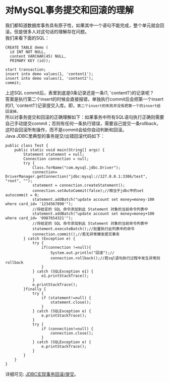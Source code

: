 # 对MySQL事务提交和回滚的理解
我们都知道数据库事务具有原子性，如果其中一个语句不能完成，整个单元就会回滚。但是很多人对这句话的理解存在问题。  
我们来看下面的SQL：
````
CREATE TABLE demo (
  id INT NOT NULL,
  content VARCHAR(45) NULL,
  PRIMARY KEY (id));

start transaction;
insert into demo values(1, 'content1');
insert into demo values(1, 'content2');
commit;
````
上述SQL commit后，表里到底是0条记录还是一条(1, 'content1')的记录呢？  
答案是执行第二个insert的时候会直接报错，单独执行commit后会把第一个insert的(1, 'content1')记录提交入库。即，`第二个insert的失败并没有把第一个的insert给回滚掉。`  
所以对事务提交和回滚的正确理解如下：如果事务中所有SQL语句执行正确则需要自己手动提交commit；否则有任何一条执行错误，需要自己提交一条rollback，这时会回滚所有操作，而不是commit会给你自动判断和回滚。  
Java JDBC里典型的事务提交/出错回滚代码如下：
````
public class Test {
	public static void main(String[] args) {
		Statement statement = null;
		Connection connection = null;
		try {
			Class.forName("com.mysql.jdbc.Driver");
			connection= DriverManager.getConnection("jdbc:mysql://127.0.0.1:3306/test", "root", "");
			statement = connection.createStatement();
			connection.setAutoCommit(false);//相当于jdbc中的set autocommit = 0;
			statement.addBatch("update account set money=money-100 where card_id= '1234567890'");
			//将给定的 SQL 命令添加到此 Statement 对象的当前命令列表中
			statement.addBatch("update account set money=money+100 where card_id= '0987654321'");
			//将给定的 SQL 命令添加到此 Statement 对象的当前命令列表中
			statement.executeBatch();//批量执行此列表中的命令
			connection.commit();//若无异常爆发提交事务
		} catch (Exception e) {
			try {
				if(connection !=null){
					System.out.println("回滚");//
					connection.rollback();//若sql语句执行过程中发生异常则rollback
				}
			} catch (SQLException e1) {
				e1.printStackTrace();
			}
			e.printStackTrace();
		}finally {
			try {
				if (statement!=null) {
					statement.close();
				}
			} catch (SQLException e) {
				e.printStackTrace();
			}
			try {
				if (connection!=null) {
					connection.close();
				}
			} catch (SQLException e) {
				e.printStackTrace();
			}
		}
	}
}
````
详细可见: [JDBC实现事务回滚/提交](https://blog.csdn.net/Zzze0101/article/details/90178841 "JDBC实现事务回滚/提交")。
